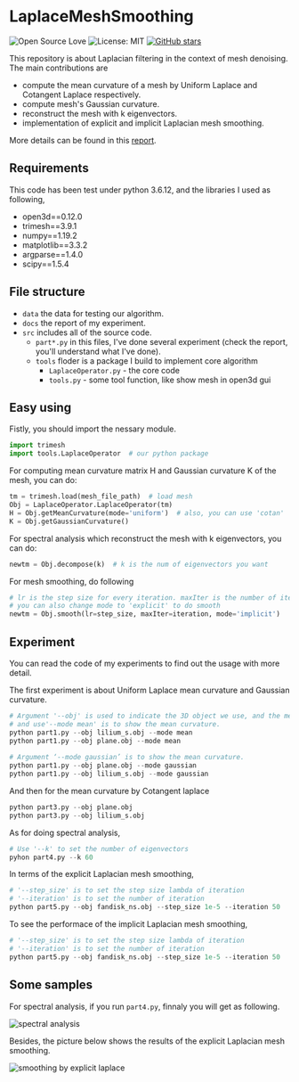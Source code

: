 # LaplaceMeshSmoothing

![Open Source Love](https://badges.frapsoft.com/os/v1/open-source.svg?v=103)
![License: MIT](https://img.shields.io/badge/License-MIT-yellow.svg)
[![GitHub stars](https://img.shields.io/github/stars/mremilien/LaplaceMeshSmoothing.svg?style=social)](https://github.com/mremilien/LaplaceMeshSmoothing/stargazers)

This repository is about Laplacian filtering in the context of mesh denoising. The main contributions are
* compute the mean curvature of a mesh by Uniform Laplace and Cotangent Laplace respectively.
* compute mesh's Gaussian curvature.
* reconstruct the mesh with k eigenvectors.
* implementation of explicit and implicit Laplacian mesh smoothing.

More details can be found in this [report](https://github.com/mremilien/LaplaceMeshSmoothing/blob/main/doc/report.pdf).

## Requirements 
This code has been test under python 3.6.12, and the libraries I used as following,
* open3d==0.12.0
* trimesh==3.9.1
* numpy==1.19.2
* matplotlib==3.3.2
* argparse==1.4.0
* scipy==1.5.4

## File structure
* `data` the data for testing our algorithm.
* `docs` the report of my experiment.
* `src` includes all of the source code.
   * `part*.py` in this files, I've done several experiment (check the report, you'll understand what I've done).
   * `tools` floder is a package I build to implement core algorithm
        * `LaplaceOperator.py` - the core code
        * `tools.py` - some tool function, like show mesh in open3d gui
 
## Easy using
Fistly, you should import the nessary module.
``` python
import trimesh
import tools.LaplaceOperator  # our python package
```
For computing mean curvature matrix H and Gaussian curvature K of the mesh, you can do:
``` python
tm = trimesh.load(mesh_file_path)  # load mesh
Obj = LaplaceOperator.LaplaceOperator(tm)
H = Obj.getMeanCurvature(mode='uniform')  # also, you can use 'cotan'
K = Obj.getGaussianCurvature()
```
For spectral analysis which reconstruct the mesh with k eigenvectors, you can do:
``` python
newtm = Obj.decompose(k)  # k is the num of eigenvectors you want
```
For mesh smoothing, do following
``` python
# lr is the step size for every iteration. maxIter is the number of iteration
# you can also change mode to 'explicit' to do smooth
newtm = Obj.smooth(lr=step_size, maxIter=iteration, mode='implicit')
```
 
## Experiment
You can read the code of my experiments to find out the usage with more detail.
  
The first experiment is about Uniform Laplace mean curvature and Gaussian curvature.
``` python
# Argument '--obj' is used to indicate the 3D object we use, and the mesh I use here can be found in data folder.
# and use'--mode mean' is to show the mean curvature.
python part1.py --obj lilium_s.obj --mode mean
python part1.py --obj plane.obj --mode mean
 
# Argument ‘--mode gaussian’ is to show the mean curvature.
python part1.py --obj plane.obj --mode gaussian
python part1.py --obj lilium_s.obj --mode gaussian
```
And then for the mean curvature by Cotangent laplace
``` python
python part3.py --obj plane.obj
python part3.py --obj lilium_s.obj
```
As for doing spectral analysis,
``` python
# Use '--k' to set the number of eigenvectors
pyhon part4.py --k 60
```
In terms of the explicit Laplacian mesh smoothing,
``` python
# '--step_size' is to set the step size lambda of iteration
# '--iteration' is to set the number of iteration
python part5.py --obj fandisk_ns.obj --step_size 1e-5 --iteration 50
```
To see the performace of the implicit Laplacian mesh smoothing,
``` python
# '--step_size' is to set the step size lambda of iteration
# '--iteration' is to set the number of iteration
python part5.py --obj fandisk_ns.obj --step_size 1e-5 --iteration 50
```

## Some samples
For spectral analysis, if you run `part4.py`, finnaly you will get as following.

![spectral analysis](https://user-images.githubusercontent.com/22772725/112777180-6a8b9400-9039-11eb-8096-3589c6f0b031.png)

Besides, the picture below shows the results of the explicit Laplacian mesh smoothing.

![smoothing by explicit laplace](https://user-images.githubusercontent.com/22772725/112777819-07026600-903b-11eb-9f47-8bb4247582ef.png)



